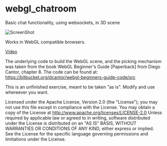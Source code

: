 webgl_chatroom
=============

Basic chat functionality, using websockets, in 3D scene

![ScreenShot](https://raw.github.com/i-schuetz/webgl_chatroom/master/screen_chat.png)

Works in WebGL compatible browsers.


[Video](http://www.youtube.com/watch?v=Yv56fd6-lbA)

The underlying code to build the WebGL scene, and the picking mechanism was taken from the book
WebGL Beginner's Guide [Paperback] from Diego Cantor, chapter 8. The code can be found at: https://bitbucket.org/dcantor/webgl-beginners-guide-code/src


This is an unfinished exercise, meant to be taken "as is". Modify and use whereever you want.


Licensed under the Apache License, Version 2.0 (the "License");
you may not use this file except in compliance with the License.
You may obtain a copy of the License at
http://www.apache.org/licenses/LICENSE-2.0
Unless required by applicable law or agreed to in writing, software
distributed under the License is distributed on an "AS IS" BASIS,
WITHOUT WARRANTIES OR CONDITIONS OF ANY KIND, either express or implied.
See the License for the specific language governing permissions and
limitations under the License.
